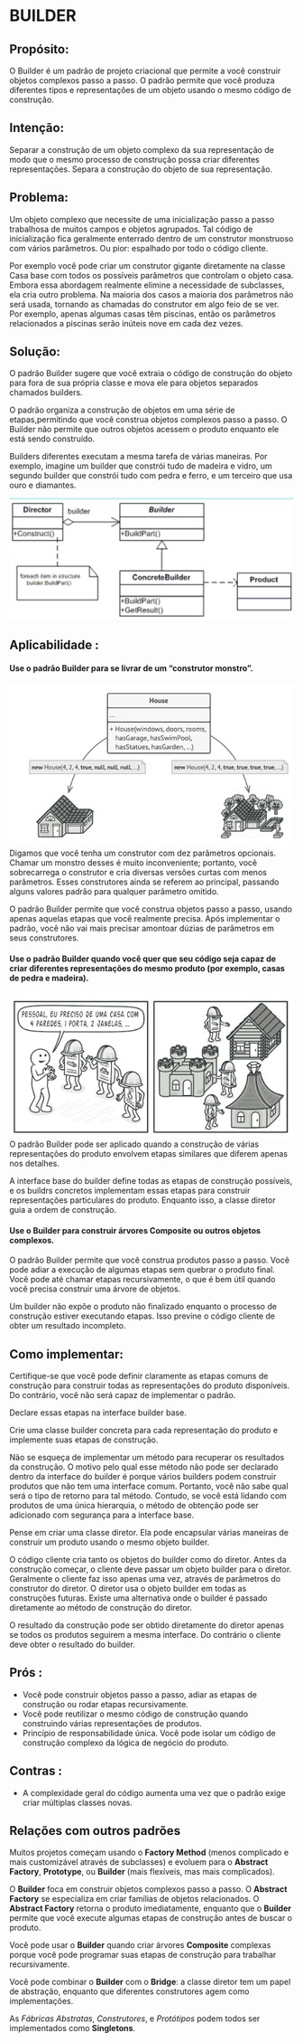 # BUILDER

## Propósito:

O Builder é um padrão de projeto criacional que permite a você construir objetos complexos passo a passo. O padrão permite que você produza diferentes tipos e representações de um objeto usando o mesmo código de construção.

## Intenção:

Separar a construção de um objeto complexo da sua representação de modo que o mesmo processo de construção possa criar diferentes representações.
Separa a construção do objeto de sua representação.

## Problema:
Um objeto complexo que necessite de uma inicialização passo a passo trabalhosa de muitos campos e objetos agrupados. Tal código de inicialização fica geralmente enterrado dentro de um construtor monstruoso com vários parâmetros. Ou pior: espalhado por todo o código cliente.

Por exemplo você pode criar um construtor gigante diretamente na classe Casa base com todos os possíveis parâmetros que controlam o objeto casa. Embora essa abordagem realmente elimine a necessidade de subclasses, ela cria outro problema. Na maioria dos casos a maioria dos parâmetros não será usada, tornando as chamadas do construtor em algo feio de se ver. Por exemplo, apenas algumas casas têm piscinas, então os parâmetros relacionados a piscinas serão inúteis nove em cada dez vezes.

## Solução:

O padrão Builder sugere que você extraia o código de construção do objeto para fora de sua própria classe e mova ele para objetos separados chamados builders.

O padrão organiza a construção de objetos em uma série de etapas,permitindo que você construa objetos complexos passo a passo. O Builder não permite que outros objetos acessem o produto enquanto ele está sendo construído.

Builders diferentes executam a mesma tarefa de várias maneiras.
Por exemplo, imagine um builder que constrói tudo de madeira e vidro, um segundo builder que constrói tudo com pedra e ferro, e um terceiro que usa ouro e diamantes. 

![Representação do Builder](.\Builder.png)

## Aplicabilidade :

#### Use o padrão Builder para se livrar de um “construtor monstro”.
![Representação do Builder](.\Bug1.png)
Digamos que você tenha um construtor com dez parâmetros opcionais. Chamar um monstro desses é muito inconveniente; portanto, você sobrecarrega o construtor e cria diversas versões curtas com menos parâmetros. Esses construtores ainda se referem ao principal, passando alguns valores padrão para qualquer parâmetro omitido.

O padrão Builder permite que você construa objetos passo a passo, usando apenas aquelas etapas que você realmente precisa. Após implementar o padrão, você não vai mais precisar amontoar dúzias de parâmetros em seus construtores.

#### Use o padrão Builder quando você quer que seu código seja capaz de criar diferentes representações do mesmo produto (por exemplo, casas de pedra e madeira).
![Representação do Builder](.\Bug2.png)
O padrão Builder pode ser aplicado quando a construção de várias representações do produto envolvem etapas similares que diferem apenas nos detalhes.

A interface base do builder define todas as etapas de construção possíveis, e os buildrs concretos implementam essas etapas para construir representações particulares do produto. Enquanto isso, a classe diretor guia a ordem de construção.



#### Use o Builder para construir árvores Composite ou outros objetos complexos.

O padrão Builder permite que você construa produtos passo a passo. Você pode adiar a execução de algumas etapas sem quebrar o produto final. Você pode até chamar etapas recursivamente, o que é bem útil quando você precisa construir uma árvore de objetos.

Um builder não expõe o produto não finalizado enquanto o processo de construção estiver executando etapas. Isso previne o código cliente de obter um resultado incompleto.

## Como implementar:

Certifique-se que você pode definir claramente as etapas comuns de construção para construir todas as representações do produto disponíveis. Do contrário, você não será capaz de implementar o padrão.

Declare essas etapas na interface builder base.

Crie uma classe builder concreta para cada representação do produto e implemente suas etapas de construção.

Não se esqueça de implementar um método para recuperar os resultados da construção. O motivo pelo qual esse método não pode ser declarado dentro da interface do builder é porque vários builders podem construir produtos que não tem uma interface comum. Portanto, você não sabe qual será o tipo de retorno para tal método. Contudo, se você está lidando com produtos de uma única hierarquia, o método de obtenção pode ser adicionado com segurança para a interface base.

Pense em criar uma classe diretor. Ela pode encapsular várias maneiras de construir um produto usando o mesmo objeto builder.

O código cliente cria tanto os objetos do builder como do diretor. Antes da construção começar, o cliente deve passar um objeto builder para o diretor. Geralmente o cliente faz isso apenas uma vez, através de parâmetros do construtor do diretor. O diretor usa o objeto builder em todas as construções futuras. Existe uma alternativa onde o builder é passado diretamente ao método de construção do diretor.

O resultado da construção pode ser obtido diretamente do diretor apenas se todos os produtos seguirem a mesma interface. Do contrário o cliente deve obter o resultado do builder.

## Prós :

* Você pode construir objetos passo a passo, adiar as etapas de construção ou rodar etapas recursivamente.
* Você pode reutilizar o mesmo código de construção quando construindo várias representações de produtos.
* Princípio de responsabilidade única. Você pode isolar um código de construção complexo da lógica de negócio do produto.

## Contras :

* A complexidade geral do código aumenta uma vez que o padrão exige criar múltiplas classes novas.

## Relações com outros padrões

Muitos projetos começam usando o __Factory Method__ (menos complicado e mais customizável através de subclasses) e evoluem para o __Abstract Factory__, __Prototype__, ou __Builder__ (mais flexíveis, mas mais complicados).

O __Builder__ foca em construir objetos complexos passo a passo. O __Abstract Factory__ se especializa em criar famílias de objetos relacionados. O __Abstract Factory__ retorna o produto imediatamente, enquanto que o __Builder__ permite que você execute algumas etapas de construção antes de buscar o produto.

Você pode usar o __Builder__ quando criar árvores __Composite__ complexas porque você pode programar suas etapas de construção para trabalhar recursivamente.

Você pode combinar o __Builder__ com o __Bridge__: a classe diretor tem um papel de abstração, enquanto que diferentes construtores agem como implementações.

As _Fábricas Abstratas_, _Construtores_, e _Protótipos_ podem todos ser implementados como __Singletons__.